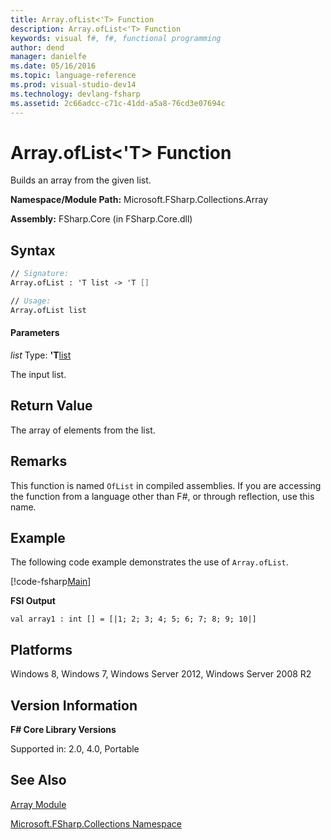 ```yaml
---
title: Array.ofList<'T> Function
description: Array.ofList<'T> Function
keywords: visual f#, f#, functional programming
author: dend
manager: danielfe
ms.date: 05/16/2016
ms.topic: language-reference
ms.prod: visual-studio-dev14
ms.technology: devlang-fsharp
ms.assetid: 2c66adcc-c71c-41dd-a5a8-76cd3e07694c 
---
```


# Array.ofList<'T> Function

Builds an array from the given list.

**Namespace/Module Path:** Microsoft.FSharp.Collections.Array

**Assembly:** FSharp.Core (in FSharp.Core.dll)


## Syntax

```fsharp
// Signature:
Array.ofList : 'T list -> 'T []

// Usage:
Array.ofList list
```

#### Parameters
*list*
Type: **'T**[list](https://msdn.microsoft.com/library/c627b668-477b-4409-91ed-06d7f1b3e4a7)


The input list.

## Return Value

The array of elements from the list.

## Remarks
This function is named `OfList` in compiled assemblies. If you are accessing the function from a language other than F#, or through reflection, use this name.

## Example

The following code example demonstrates the use of `Array.ofList`.

[!code-fsharp[Main](~/samples/snippets/fsharp/arrays/snippet59.fs)]

**FSI Output**

```
val array1 : int [] = [|1; 2; 3; 4; 5; 6; 7; 8; 9; 10|]
```

## Platforms
Windows 8, Windows 7, Windows Server 2012, Windows Server 2008 R2

## Version Information
**F# Core Library Versions**

Supported in: 2.0, 4.0, Portable

## See Also
[Array Module](index.md)

[Microsoft.FSharp.Collections Namespace](../Microsoft.FSharp.Collections-Namespace.md)